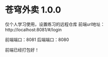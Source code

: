 # 苍穹外卖 1.0.0 
仅个人学习使用，设置练习的远程仓库
前端url地址：http://localhost:8081/#/login

前端端口：8081
后端端口：8080

前端已经打包好！
